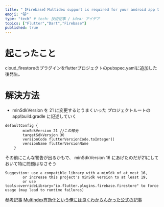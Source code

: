 ```yaml
---
title: "【Firebase】Multidex support is required for your android app to build since the number of methods has exceeded 64的なエラーの対処法"
emoji: "😸"
type: "tech" # tech: 技術記事 / idea: アイデア
topics: ["Flutter","Dart","Firebase"]
published: true
---
```


# 起こったこと
cloud_firestoreのプラグインをflutterプロジェクトのpubspec.yamlに追加した後発生。

# 解決方法
- minSdkVersion を 21 に変更するとうまくいった
プロジェクトルートの app\build.gradle に記述していく
```
defaultConfig {
        minSdkVersion 21 //この部分
        targetSdkVersion 30
        versionCode flutterVersionCode.toInteger()
        versionName flutterVersionName
    }
```

その前にこんな警告が出るかもで、 minSdkVersion 16 にあげたのだが21にしておいて特に問題はなさそう
```
Suggestion: use a compatible library with a minSdk of at most 16,
        or increase this project's minSdk version to at least 19,
        or use tools:overrideLibrary="io.flutter.plugins.firebase.firestore" to force usage (may lead to runtime failures)
```

[参考記事](https://stackoverflow.com/questions/70106952/my-flutter-app-is-not-running-after-adding-cloud-firebase-package)
[MultIndex有効化という俺には良くわからんかった公式の記事](https://developer.android.com/studio/build/multidex)